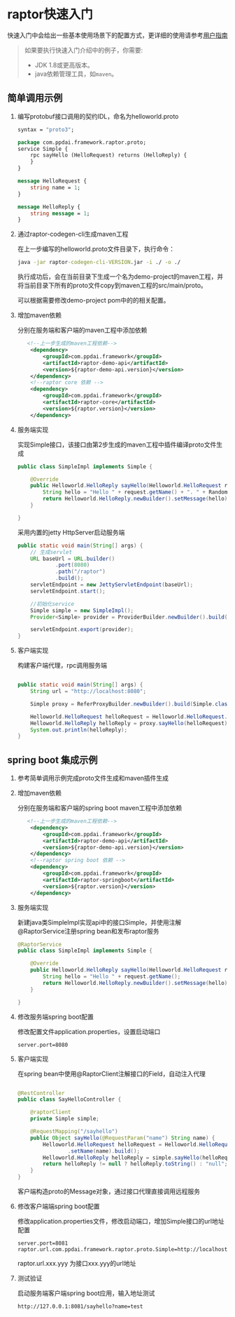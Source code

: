 # raptor快速入门

快速入门中会给出一些基本使用场景下的配置方式，更详细的使用请参考[用户指南](userguide.md)

>  如果要执行快速入门介绍中的例子，你需要:
>  * JDK 1.8或更高版本。
>  * java依赖管理工具，如`maven`。


## 简单调用示例

1. 编写protobuf接口调用的契约IDL，命名为helloworld.proto

    ```proto
    syntax = "proto3";

    package com.ppdai.framework.raptor.proto;
    service Simple {
        rpc sayHello (HelloRequest) returns (HelloReply) {
        }
    }

    message HelloRequest {
        string name = 1;
    }

    message HelloReply {
        string message = 1;
    }

    ```

2. 通过raptor-codegen-cli生成maven工程

    在上一步编写的helloworld.proto文件目录下，执行命令：
    ```cmd
    java -jar raptor-codegen-cli-VERSION.jar -i ./ -o ./
    ```
    执行成功后，会在当前目录下生成一个名为demo-project的maven工程，并将当前目录下所有的proto文件copy到maven工程的src/main/proto。

    可以根据需要修改demo-project pom中的的相关配置。

3. 增加maven依赖

    分别在服务端和客户端的maven工程中添加依赖
    ```xml
       <!--上一步生成的maven工程依赖-->
        <dependency>
            <groupId>com.ppdai.framework</groupId>
            <artifactId>raptor-demo-api</artifactId>
            <version>${raptor-demo-api.version}</version>
        </dependency>
        <!--raptor core 依赖 -->
        <dependency>
            <groupId>com.ppdai.framework</groupId>
            <artifactId>raptor-core</artifactId>
            <version>${raptor.version}</version>
        </dependency>

    ```

4. 服务端实现

    实现Simple接口，该接口由第2步生成的maven工程中插件编译proto文件生成
    ```java
    public class SimpleImpl implements Simple {

        @Override
        public Helloworld.HelloReply sayHello(Helloworld.HelloRequest request) {
            String hello = "Hello " + request.getName() + ". " + RandomUtils.nextInt(0, 10000);
            return Helloworld.HelloReply.newBuilder().setMessage(hello).build();
        }

    }
    ```

    采用内置的jetty HttpServer启动服务端
    ```java
    public static void main(String[] args) {
        // 生成servlet
        URL baseUrl = URL.builder()
                .port(8080)
                .path("/raptor")
                .build();
        servletEndpoint = new JettyServletEndpoint(baseUrl);
        servletEndpoint.start();

        //初始化service
        Simple simple = new SimpleImpl();
        Provider<Simple> provider = ProviderBuilder.newBuilder().build(Simple.class, simple);

        servletEndpoint.export(provider);
    }
    ```
5. 客户端实现

    构建客户端代理，rpc调用服务端
    ```java

    public static void main(String[] args) {
        String url = "http://localhost:8080";

        Simple proxy = ReferProxyBuilder.newBuilder().build(Simple.class, URL.valueOf(url));

        Helloworld.HelloRequest helloRequest = Helloworld.HelloRequest.newBuilder().setName("ppdai").build();
        Helloworld.HelloReply helloReply = proxy.sayHello(helloRequest);
        System.out.println(helloReply);
    }
    ```

## spring boot 集成示例

1. 参考简单调用示例完成proto文件生成和maven插件生成

2. 增加maven依赖

    分别在服务端和客户端的spring boot maven工程中添加依赖
    ```xml
       <!--上一步生成的maven工程依赖-->
        <dependency>
            <groupId>com.ppdai.framework</groupId>
            <artifactId>raptor-demo-api</artifactId>
            <version>${raptor-demo-api.version}</version>
        </dependency>
        <!--raptor spring boot 依赖 -->
        <dependency>
            <groupId>com.ppdai.framework</groupId>
            <artifactId>raptor-springboot</artifactId>
            <version>${raptor.version}</version>
        </dependency>

    ```

3. 服务端实现

    新建java类SimpleImpl实现api中的接口Simple，并使用注解@RaptorService注册spring bean和发布raptor服务

    ```java
    @RaptorService
    public class SimpleImpl implements Simple {

        @Override
        public Helloworld.HelloReply sayHello(Helloworld.HelloRequest request) {
            String hello = "Hello " + request.getName();
            return Helloworld.HelloReply.newBuilder().setMessage(hello).build();
        }

    }
    ```

4. 修改服务端spring boot配置

    修改配置文件application.properties，设置启动端口

    ```properties
    server.port=8080
    ```

5. 客户端实现

    在spring bean中使用@RaptorClient注解接口的Field，自动注入代理

    ```java

    @RestController
    public class SayHelloController {

        @raptorClient
        private Simple simple;

        @RequestMapping("/sayhello")
        public Object sayHello(@RequestParam("name") String name) {
            Helloworld.HelloRequest helloRequest = Helloworld.HelloRequest.newBuilder()
                    .setName(name).build();
            Helloworld.HelloReply helloReply = simple.sayHello(helloRequest);
            return helloReply != null ? helloReply.toString() : "null";
        }
    }

    ```
    客户端构造proto的Message对象，通过接口代理直接调用远程服务

6. 修改客户端端spring boot配置

    修改application.properties文件，修改启动端口，增加Simple接口的url地址配置

    ```properties
    server.port=8081
    raptor.url.com.ppdai.framework.raptor.proto.Simple=http://localhost:8080
    ```
    raptor.url.xxx.yyy 为接口xxx.yyy的url地址

7. 测试验证

    启动服务端客户端spring boot应用，输入地址测试

    ```cmd
    http://127.0.0.1:8081/sayhello?name=test
    ```
    
